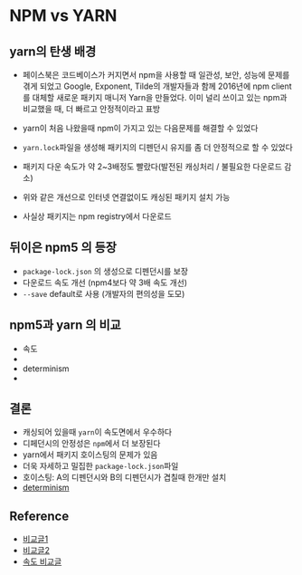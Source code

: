 # NPM vs YARN


## yarn의 탄생 배경 
- 페이스북은 코드베이스가 커지면서 npm을 사용할 때 일관성, 보안, 성능에 문제를 겪게 되었고 Google, Exponent, Tilde의 개발자들과 함께 2016년에 npm client를 대체할 새로운 패키지 매니저 Yarn을 만들었다. 이미 널리 쓰이고 있는 npm과 비교했을 때, 더 빠르고 안정적이라고 표방

- yarn이 처음 나왔을때 npm이 가지고 있는 다음문제를 해결할 수 있었다
- `yarn.lock`파일을 생성해 패키지의 디펜던시 유지를 좀 더 안정적으로 할 수 있었다
- 패키지 다운 속도가 약 2~3배정도 빨랐다(발전된 캐싱처리 / 불필요한 다운로드 감소)
- 위와 같은 개선으로 인터넷 연결없이도 캐싱된 패키지 설치 가능
- 사실상 패키지는 npm registry에서 다운로드 

## 뒤이은 npm5 의 등장 
- `package-lock.json` 의 생성으로 디펜던시를 보장 
- 다운로드 속도 개선 (npm4보다 약 3배 속도 개선)
- `--save` default로 사용 (개발자의 편의성을 도모)

## npm5과 yarn 의 비교 
- 속도 
- 
- determinism 
- 

## 결론
- 캐싱되어 있을때 `yarn`이 속도면에서 우수하다
- 디페던시의 안정성은 `npm`에서 더 보장된다
- yarn에서 패키지 호이스팅의 문제가 있음 
- 더욱 자세하고 밀집한 `package-lock.json`파일
- 호이스팅: A의 디펜던시와 B의 디펜던시가 겹칠때 한개만 설치
- [determinism](https://yarnpkg.com/blog/2017/05/31/determinism/)

## Reference
- [비교글1](https://medium.com/netscape/npm-5-yarn-killer-ba69737b24d0)
- [비교글2](https://blog.scottlogic.com/2017/06/06/does-npm5-deprecate-yarn.html)
- [속도 비교글](https://blog.oharagroup.net/npm-v5-3-0-vs-yarn-0-27-5-speed-c9d3be07b557)

